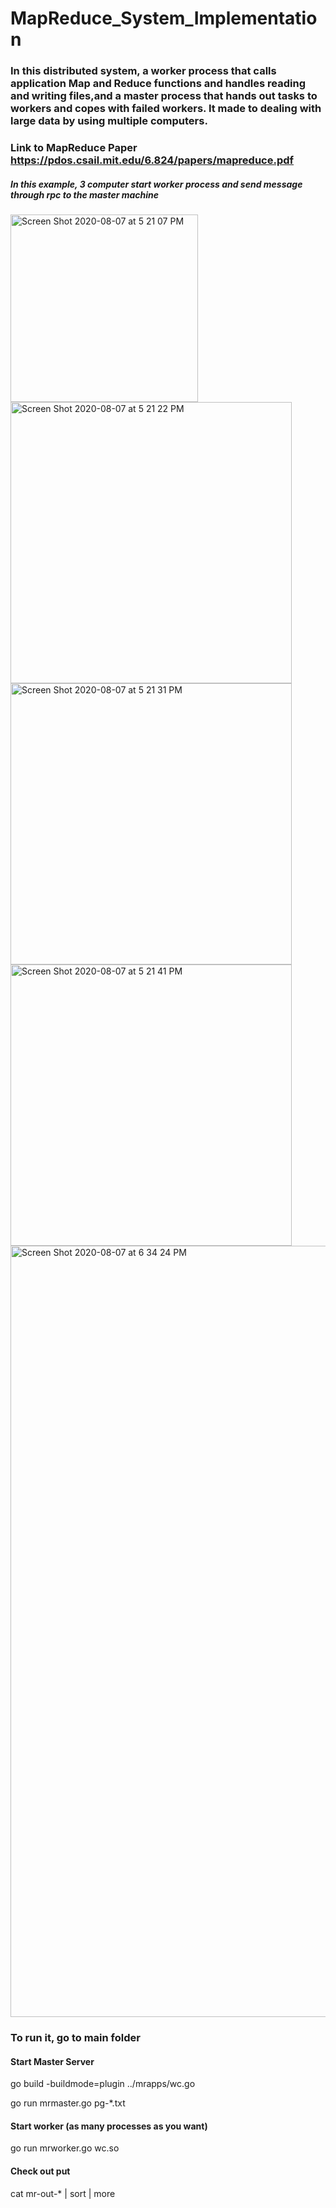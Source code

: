 # MapReduce_System_Implementation
### In this distributed system, a worker process that calls application Map and Reduce functions and handles reading and writing files,and a master process that hands out tasks to workers and copes with failed workers. It made to dealing with large data by using multiple computers.
### Link to MapReduce Paper https://pdos.csail.mit.edu/6.824/papers/mapreduce.pdf
##### In this example, 3 computer start worker process and send message through rpc to the master machine
<img width="300" alt="Screen Shot 2020-08-07 at 5 21 07 PM" src="https://user-images.githubusercontent.com/46516278/89698430-02374900-d8d6-11ea-84a5-fce392d21435.png">
<img width="450" alt="Screen Shot 2020-08-07 at 5 21 22 PM" src="https://user-images.githubusercontent.com/46516278/89698453-285ce900-d8d6-11ea-960b-94db324a0995.png">
<img width="450" alt="Screen Shot 2020-08-07 at 5 21 31 PM" src="https://user-images.githubusercontent.com/46516278/89698455-298e1600-d8d6-11ea-8e94-dfeee4063aaa.png">
<img width="450" alt="Screen Shot 2020-08-07 at 5 21 41 PM" src="https://user-images.githubusercontent.com/46516278/89698473-46c2e480-d8d6-11ea-8c23-a0155d346ec8.png">
<img width="1234" alt="Screen Shot 2020-08-07 at 6 34 24 PM" src="https://user-images.githubusercontent.com/46516278/89699562-ac19d400-d8dc-11ea-9c36-5c4493d44ca5.png">

### To run it, go to main folder 

#### Start Master Server
go build -buildmode=plugin ../mrapps/wc.go


go run mrmaster.go pg-*.txt

#### Start worker (as many processes as you want)
 go run mrworker.go wc.so
 
#### Check out put
cat mr-out-* | sort | more
